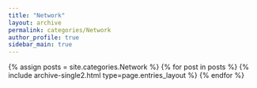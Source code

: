 ```yaml
---
title: "Network"
layout: archive
permalink: categories/Network
author_profile: true
sidebar_main: true
---
```


{% assign posts = site.categories.Network %}
{% for post in posts %} {% include archive-single2.html type=page.entries_layout %} {% endfor %}
